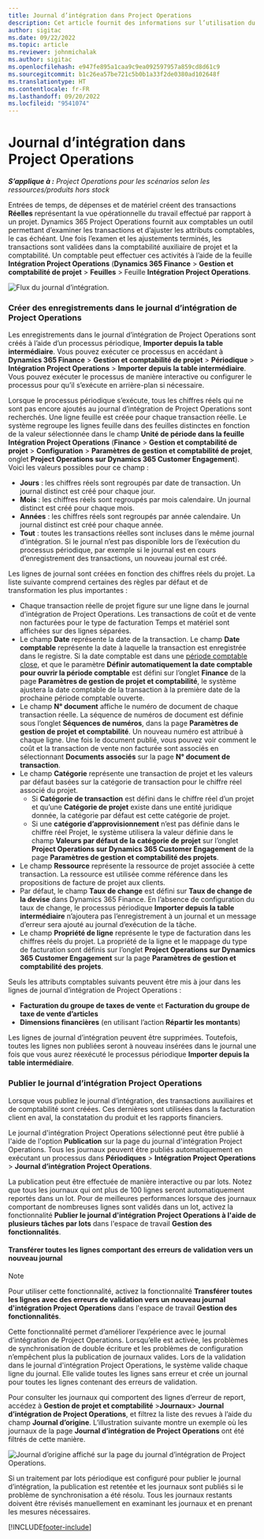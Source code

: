 ```yaml
---
title: Journal d’intégration dans Project Operations
description: Cet article fournit des informations sur l’utilisation du journal d’intégration dans Project Operations.
author: sigitac
ms.date: 09/22/2022
ms.topic: article
ms.reviewer: johnmichalak
ms.author: sigitac
ms.openlocfilehash: e947fe895a1caa9c9ea092597957a859cd8d61c9
ms.sourcegitcommit: b1c26ea57be721c5b0b1a33f2de0380ad102648f
ms.translationtype: HT
ms.contentlocale: fr-FR
ms.lasthandoff: 09/20/2022
ms.locfileid: "9541074"
---
```

# <a name="integration-journal-in-project-operations"></a>Journal d’intégration dans Project Operations

_**S’applique à :** Project Operations pour les scénarios selon les ressources/produits hors stock_

Entrées de temps, de dépenses et de matériel créent des transactions **Réelles** représentant la vue opérationnelle du travail effectué par rapport à un projet. Dynamics 365 Project Operations fournit aux comptables un outil permettant d’examiner les transactions et d’ajuster les attributs comptables, le cas échéant. Une fois l’examen et les ajustements terminés, les transactions sont validées dans la comptabilité auxiliaire de projet et la comptabilité. Un comptable peut effectuer ces activités à l’aide de la feuille **Intégration Project Operations** (**Dynamics 365 Finance** > **Gestion et comptabilité de projet** > **Feuilles** > Feuille **Intégration Project Operations**.

![Flux du journal d’intégration.](./media/IntegrationJournal.png)

### <a name="create-records-in-the-project-operations-integration-journal"></a>Créer des enregistrements dans le journal d’intégration de Project Operations

Les enregistrements dans le journal d’intégration de Project Operations sont créés à l’aide d’un processus périodique, **Importer depuis la table intermédiaire**. Vous pouvez exécuter ce processus en accédant à **Dynamics 365 Finance** > **Gestion et comptabilité de projet** > **Périodique** > **Intégration Project Operations** > **Importer depuis la table intermédiaire**. Vous pouvez exécuter le processus de manière interactive ou configurer le processus pour qu’il s’exécute en arrière-plan si nécessaire.

Lorsque le processus périodique s’exécute, tous les chiffres réels qui ne sont pas encore ajoutés au journal d’intégration de Project Operations sont recherchés. Une ligne feuille est créée pour chaque transaction réelle.
Le système regroupe les lignes feuille dans des feuilles distinctes en fonction de la valeur sélectionnée dans le champ **Unité de période dans la feuille Intégration Project Operations** (**Finance** > **Gestion et comptabilité de projet** > **Configuration** > **Paramètres de gestion et comptabilité de projet**, onglet **Project Operations sur Dynamics 365 Customer Engagement**). Voici les valeurs possibles pour ce champ :

  - **Jours** : les chiffres réels sont regroupés par date de transaction. Un journal distinct est créé pour chaque jour.
  - **Mois** : les chiffres réels sont regroupés par mois calendaire. Un journal distinct est créé pour chaque mois.
  - **Années** : les chiffres réels sont regroupés par année calendaire. Un journal distinct est créé pour chaque année.
  - **Tout** : toutes les transactions réelles sont incluses dans le même journal d’intégration. Si le journal n’est pas disponible lors de l’exécution du processus périodique, par exemple si le journal est en cours d’enregistrement des transactions, un nouveau journal est créé.

Les lignes de journal sont créées en fonction des chiffres réels du projet. La liste suivante comprend certaines des règles par défaut et de transformation les plus importantes :

  - Chaque transaction réelle de projet figure sur une ligne dans le journal d’intégration de Project Operations. Les transactions de coût et de vente non facturées pour le type de facturation Temps et matériel sont affichées sur des lignes séparées.
  - Le champ **Date** représente la date de la transaction. Le champ **Date comptable** représente la date à laquelle la transaction est enregistrée dans le registre. Si la date comptable est dans une [période comptable close](/dynamics365/finance/general-ledger/close-general-ledger-at-period-end), et que le paramètre **Définir automatiquement la date comptable pour ouvrir la période comptable** est défini sur l’onglet **Finance** de la page **Paramètres de gestion de projet et comptabilité**, le système ajustera la date comptable de la transaction à la première date de la prochaine période comptable ouverte.
  - Le champ **N° document** affiche le numéro de document de chaque transaction réelle. La séquence de numéros de document est définie sous l’onglet **Séquences de numéros**, dans la page **Paramètres de gestion de projet et comptabilité**. Un nouveau numéro est attribué à chaque ligne. Une fois le document publié, vous pouvez voir comment le coût et la transaction de vente non facturée sont associés en sélectionnant **Documents associés** sur la page **N° document de transaction**.
  - Le champ **Catégorie** représente une transaction de projet et les valeurs par défaut basées sur la catégorie de transaction pour le chiffre réel associé du projet.
    - Si **Catégorie de transaction** est défini dans le chiffre réel d’un projet et qu’une **Catégorie de projet** existe dans une entité juridique donnée, la catégorie par défaut est cette catégorie de projet.
    - Si une **catégorie d’approvisionnement** n’est pas définie dans le chiffre réel Projet, le système utilisera la valeur définie dans le champ **Valeurs par défaut de la catégorie de projet** sur l’onglet **Project Operations sur Dynamics 365 Customer Engagement** de la page **Paramètres de gestion et comptabilité des projets**.
  - Le champ **Ressource** représente la ressource de projet associée à cette transaction. La ressource est utilisée comme référence dans les propositions de facture de projet aux clients.
  - Par défaut, le champ **Taux de change** est défini sur **Taux de change de la devise** dans Dynamics 365 Finance. En l’absence de configuration du taux de change, le processus périodique **Importer depuis la table intermédiaire** n’ajoutera pas l’enregistrement à un journal et un message d’erreur sera ajouté au journal d’exécution de la tâche.
  - Le champ **Propriété de ligne** représente le type de facturation dans les chiffres réels du projet. La propriété de la ligne et le mappage du type de facturation sont définis sur l’onglet **Project Operations sur Dynamics 365 Customer Engagement** sur la page **Paramètres de gestion et comptabilité des projets**.

Seuls les attributs comptables suivants peuvent être mis à jour dans les lignes de journal d’intégration de Project Operations :

- **Facturation du groupe de taxes de vente** et **Facturation du groupe de taxe de vente d’articles**
- **Dimensions financières** (en utilisant l’action **Répartir les montants**)

Les lignes de journal d’intégration peuvent être supprimées. Toutefois, toutes les lignes non publiées seront à nouveau insérées dans le journal une fois que vous aurez réexécuté le processus périodique **Importer depuis la table intermédiaire**.

### <a name="post-the-project-operations-integration-journal"></a>Publier le journal d’intégration Project Operations

Lorsque vous publiez le journal d’intégration, des transactions auxiliaires et de comptabilité sont créées. Ces dernières sont utilisées dans la facturation client en aval, la constatation du produit et les rapports financiers.

Le journal d'intégration Project Operations sélectionné peut être publié à l'aide de l'option **Publication** sur la page du journal d'intégration Project Operations. Tous les journaux peuvent être publiés automatiquement en exécutant un processus dans **Périodiques** > **Intégration Project Operations** > **Journal d’intégration Project Operations**.

La publication peut être effectuée de manière interactive ou par lots. Notez que tous les journaux qui ont plus de 100 lignes seront automatiquement reportés dans un lot. Pour de meilleures performances lorsque des journaux comportant de nombreuses lignes sont validés dans un lot, activez la fonctionnalité **Publier le journal d'intégration Project Operations à l'aide de plusieurs tâches par lots** dans l'espace de travail **Gestion des fonctionnalités**. 

#### <a name="transfer-all-lines-that-have-posting-errors-to-a-new-journal"></a>Transférer toutes les lignes comportant des erreurs de validation vers un nouveau journal

> [!NOTE]
> Pour utiliser cette fonctionnalité, activez la fonctionnalité **Transférer toutes les lignes avec des erreurs de validation vers un nouveau journal d'intégration Project Operations** dans l'espace de travail **Gestion des fonctionnalités**.

Cette fonctionnalité permet d’améliorer l’expérience avec le journal d’intégration de Project Operations. Lorsqu’elle est activée, les problèmes de synchronisation de double écriture et les problèmes de configuration n’empêchent plus la publication de journaux valides. Lors de la validation dans le journal d'intégration Project Operations, le système valide chaque ligne du journal. Elle valide toutes les lignes sans erreur et crée un journal pour toutes les lignes contenant des erreurs de validation.

Pour consulter les journaux qui comportent des lignes d’erreur de report, accédez à **Gestion de projet et comptabilité** \>**Journaux**\> **Journal d’intégration de Project Operations**, et filtrez la liste des revues à l’aide du champ **Journal d’origine**. L’illustration suivante montre un exemple où les journaux de la page **Journal d’intégration de Project Operations** ont été filtrés de cette manière.

![Journal d’origine affiché sur la page du journal d’intégration de Project Operations.](./media/transferLines-originalJournal.png)

Si un traitement par lots périodique est configuré pour publier le journal d’intégration, la publication est retentée et les journaux sont publiés si le problème de synchronisation a été résolu. Tous les journaux restants doivent être révisés manuellement en examinant les journaux et en prenant les mesures nécessaires.

[!INCLUDE[footer-include](../includes/footer-banner.md)]
